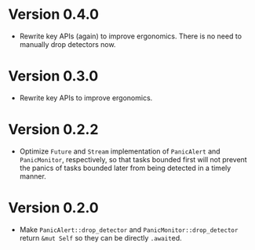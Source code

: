 # Version 0.4.0

- Rewrite key APIs (again) to improve ergonomics. There is no need to manually drop detectors now.

# Version 0.3.0

- Rewrite key APIs to improve ergonomics.

# Version 0.2.2

- Optimize `Future` and `Stream` implementation of `PanicAlert` and `PanicMonitor`, respectively, so that tasks bounded 
  first will not prevent the panics of tasks bounded later from being detected in a timely manner. 


# Version 0.2.0

- Make `PanicAlert::drop_detector` and `PanicMonitor::drop_detector` return `&mut Self` so they can be directly
  `.await`ed.